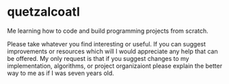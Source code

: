 # quetzalcoatl
Me learning how to code and build programming projects from scratch.  

Please take whatever you find interesting or useful.  If you can suggest improvements or resources which will
I would appreciate any help that can be offered.  My only request is that if you suggest changes to my implementation,
algorithms, or project organizaiont please explain the better way to me as if I was seven years old.  
